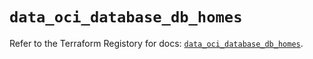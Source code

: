 # `data_oci_database_db_homes`

Refer to the Terraform Registory for docs: [`data_oci_database_db_homes`](https://registry.terraform.io/providers/oracle/oci/6.18.0/docs/data-sources/database_db_homes).
